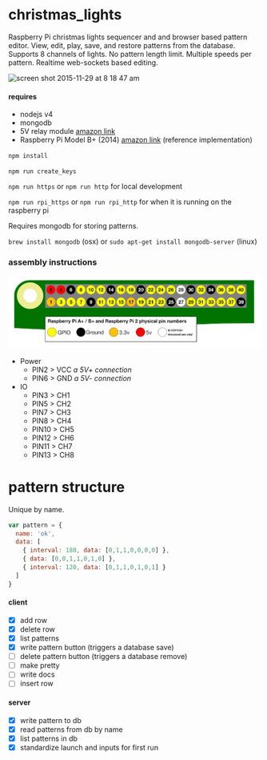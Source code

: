 # christmas_lights

Raspberry Pi christmas lights sequencer and and browser based pattern editor.  View, edit, play, save, and restore patterns from the database.  Supports 8 channels of lights.  No pattern length limit. Multiple speeds per pattern.  Realtime web-sockets based editing.

<img width="1006" alt="screen shot 2015-11-29 at 8 18 47 am" src="https://cloud.githubusercontent.com/assets/432483/11458301/0189ec02-9672-11e5-9176-a07418a28de8.png">

#### requires
* nodejs v4
* mongodb
* 5V relay module [amazon link](http://www.amazon.com/gp/product/B00C8O9KHA?psc=1&redirect=true&ref_=oh_aui_search_detailpage)
* Raspberry Pi Model B+ (2014) [amazon link](http://www.amazon.com/Raspberry-Pi-Model-512MB-Computer/dp/B00LPESRUK) (reference implementation)

`npm install`

`npm run create_keys`

`npm run https` or `npm run http` for local development

`npm run rpi_https` or `npm run rpi_http` for when it is running on the raspberry pi

Requires mongodb for storing patterns.

`brew install mongodb` (osx) or `sudo apt-get install mongodb-server` (linux)

### assembly instructions

![model b plus pinout](public/pin_layout_model_bplus.png)

* Power
  * PIN2 > VCC _a 5V+ connection_
  * PIN6 > GND _a 5V- connection_
* IO
  * PIN3 > CH1
  * PIN5 > CH2
  * PIN7 > CH3
  * PIN8 > CH4
  * PIN10 > CH5
  * PIN12 > CH6
  * PIN11 > CH7
  * PIN13 > CH8
  
# pattern structure

Unique by name.

```javascript
var pattern = {
  name: 'ok',
  data: [
    { interval: 180, data: [0,1,1,0,0,0,0] },
    { data: [0,0,1,1,0,1,0] },
    { interval: 120, data: [0,1,1,0,1,0,1] }
  ]
}
```

#### client
* [x] add row
* [x] delete row
* [x] list patterns
* [x] write pattern button (triggers a database save)
* [ ] delete pattern button (triggers a database remove)
* [ ] make pretty
* [ ] write docs
* [ ] insert row

#### server
* [x] write pattern to db
* [x] read patterns from db by name
* [x] list patterns in db
* [x] standardize launch and inputs for first run
